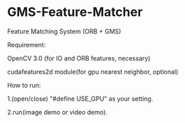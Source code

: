 # GMS-Feature-Matcher
Feature Matching System (ORB + GMS)

Requirement:

OpenCV 3.0 (for IO and ORB features, necessary)

cudafeatures2d module(for gpu nearest neighbor, optional)

How to run:

1.(open/close) "#define USE_GPU" as your setting.

2.run(image demo or video demo).

